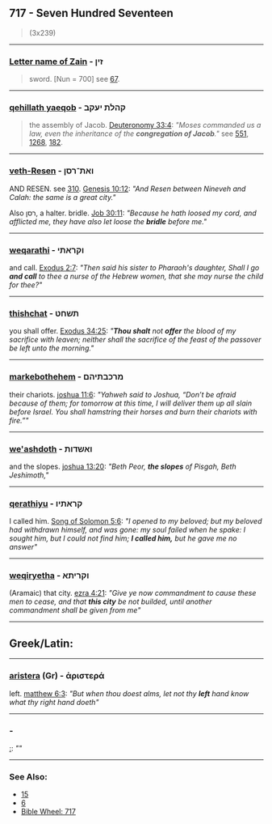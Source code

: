 ## 717 - Seven Hundred Seventeen
> (3x239)

---

### [Letter name of Zain](/keys/ZINf) - זין
> sword. [Nun = 700] see [67](67).

---

### [qehillath yaeqob](/keys/QHLTh.IOQB) - קהלת יעקב
> the assembly of Jacob. [Deuteronomy 33:4](http://biblehub.com/deuteronomy/33-4.htm): *"Moses commanded us a law, even the inheritance of the **congregation of Jacob**."* see [551](551), [1268](1268), [182](182).

---

### [veth-Resen](/keys/VATh-RSN) - ואת־רסן
AND RESEN. see [310](310). [Genesis 10:12](https://biblehub.com/genesis/10-12.htm): *"And Resen between Nineveh and Calah: the same is a great city."*

Also רסן, a halter. bridle. [Job 30:11](https://biblehub.com/job/30-11.htm): *"Because he hath loosed my cord, and afflicted me, they have also let loose the **bridle** before me."*

---

### [weqarathi](/keys/VQRAThI) - וקראתי
and call. [Exodus 2:7](https://biblehub.com/exodus/2-7.htm): *"Then said his sister to Pharaoh's daughter, Shall I go **and call** to thee a nurse of the Hebrew women, that she may nurse the child for thee?"*

---

### [thishchat](/keys/ThShChT) - תשחט
you shall offer. [Exodus 34:25](https://biblehub.com/exodus/34-25.htm): *"**Thou shalt** not **offer** the blood of my sacrifice with leaven; neither shall the sacrifice of the feast of the passover be left unto the morning."*

---

### [markebothehem](/keys/MRKBThIHM) - מרכבתיהם
their chariots. [joshua 11:6](https://biblehub.com/joshua/11-6.htm): *"Yahweh said to Joshua, “Don’t be afraid because of them; for tomorrow at this time, I will deliver them up all slain before Israel. You shall hamstring their horses and burn their chariots with fire.”"*

---

### [we'ashdoth](/keys/VAShDVTh) - ואשדות
and the slopes. [joshua 13:20](https://biblehub.com/joshua/13-20.htm): *"Beth Peor, **the slopes** of Pisgah, Beth Jeshimoth,"*

---

### [qerathiyu](/keys/QRAThIV) - קראתיו
I called him. [Song of Solomon 5:6](https://biblehub.com/songs/5-6.htm): *"I opened to my beloved; but my beloved had withdrawn himself, and was gone: my soul failed when he spake: I sought him, but I could not find him; **I called him,** but he gave me no answer"*

---

### [weqiryetha](/keys/VQRIThA) - וקריתא
(Aramaic) that city. [ezra 4:21](https://biblehub.com/ezra/4-21.htm): *"Give ye now commandment to cause these men to cease, and that **this city** be not builded, until another commandment shall be given from me"*

---

## Greek/Latin:

---

### [aristera](/greek?word=aristera) (Gr) - ἀριστερά
left. [matthew 6:3](https://biblehub.com/matthew/6-3.htm): *"But when thou doest alms, let not thy **left** hand know what thy right hand doeth"*

---

### [](/keys/) - 
[ :](https://biblehub.com//-.htm): *""*

---

### See Also:

- [15](15)
- [6](6)
- [Bible Wheel: 717](https://www.biblewheel.com//GR/GR_Database.php?SearchBy_Gematria=717)

